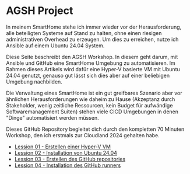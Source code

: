 # AGSH Project

In meinem SmartHome stehe ich immer wieder vor der Herausforderung, alle beteiligten Systeme auf Stand zu halten, ohne einen riesigen administrativen Overhead zu erzeugen. Um dies zu erreichen, nutze ich Ansible auf einem Ubuntu 24.04 System.

Diese Seite beschreibt den AGSH Workshop. In diesem geht darum, mit Ansible und GitHub eine SmartHome Umgebung zu automatisieren. Im Rahmen dieses Artikels wird dafür eine Hyper-V basierte VM mit Ubuntu 24.04 genutzt, genauso gut lässt sich dies aber auf einer beliebigen Umgebung nachbilden.

Die Verwaltung eines SmartHome ist ein gut greifbares Szenario aber vor ähnlichen Herausforderungen wie daheim zu Hause (Akzeptanz durch Stakeholder, wenig zeitliche Ressourcen, kein Budget für aufwändige Softwaremanagement Suiten) stehen viele CICD Umgebungen in denen "Dinge" automatisiert werden müssen.

Dieses GitHub Repository begleitet dich durch den kompletten 70 Minuten Workshop, den ich erstmals zur Cloudland 2024 gehalten habe.

- [Lession 01 - Erstellen einer Hyper-V VM](./Lesson01-Create_VM/Lesson01.md)
- [Lession 02 - Installation von Ubuntu 24.04](./Lesson02-Install_Ubuntu/Lesson02.md)
- [Lession 03 - Erstellen des GitHub repositories](./Lesson03-Create_GH_Repo/Lesson03.md)
- [Lession 04 - Installation des GitHub runners](./Lesson04-Install_GH_Runner/Lession04.md)